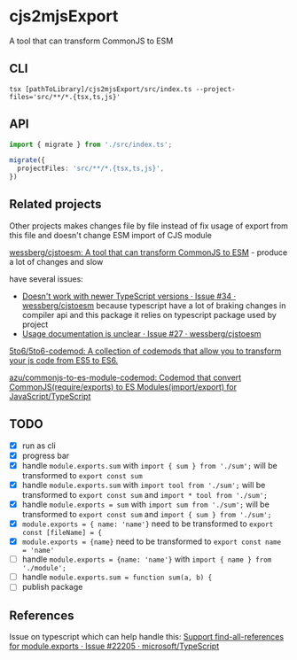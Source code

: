 # cjs2mjsExport

A tool that can transform CommonJS to ESM

## CLI

```shell
tsx [pathToLibrary]/cjs2mjsExport/src/index.ts --project-files='src/**/*.{tsx,ts,js}'
```

## API

```ts
import { migrate } from './src/index.ts';

migrate({
  projectFiles: 'src/**/*.{tsx,ts,js}',
})
```

## Related projects

Other projects makes changes file by file instead of fix usage of export from this file and doesn't change ESM import of CJS module

[wessberg/cjstoesm: A tool that can transform CommonJS to ESM](https://github.com/wessberg/cjstoesm) - produce a lot of changes and slow

have several issues:

 - [Doesn't work with newer TypeScript versions · Issue #34 · wessberg/cjstoesm](https://github.com/wessberg/cjstoesm/issues/34) because typescript have a lot of braking changes in compiler api and this package it relies on typescript package used by project   
 - [Usage documentation is unclear · Issue #27 · wessberg/cjstoesm](https://github.com/wessberg/cjstoesm/issues/27)


[5to6/5to6-codemod: A collection of codemods that allow you to transform your js code from ES5 to ES6.](https://github.com/5to6/5to6-codemod)

[azu/commonjs-to-es-module-codemod: Codemod that convert CommonJS(require/exports) to ES Modules(import/export) for JavaScript/TypeScript](https://github.com/azu/commonjs-to-es-module-codemod)


## TODO

- [x] run as cli
- [x] progress bar
- [x] handle `module.exports.sum`  with `import { sum } from './sum';` will be transformed to `export const sum`
- [x] handle `module.exports.sum`  with `import tool from './sum';` will be transformed to `export const sum` and `import * tool from './sum';`
- [x] handle `module.exports = sum`  with `import sum from './sum';` will be transformed to `export const sum` and `import { sum } from './sum';`
- [x] `module.exports = { name: 'name'}` need to be transformed to `export const [fileName] = {`
- [x] `module.exports = {name}` need to be transformed to `export const name = 'name'`
- [ ] handle `module.exports = {name: 'name'}` with `import { name } from './module';`
- [ ] handle `module.exports.sum = function sum(a, b) {`
- [ ] publish package

## References

Issue on typescript which can help handle this: [Support find-all-references for module.exports · Issue #22205 · microsoft/TypeScript](https://github.com/microsoft/TypeScript/issues/22205)
